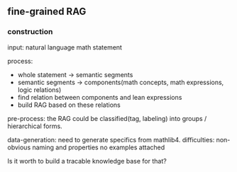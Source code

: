 ## fine-grained RAG

### construction
input: natural language math statement

process:

- whole statement -> semantic segments
- semantic segments -> components(math concepts, math expressions, logic relations)
- find relation between components and lean expressions
- build RAG based on these relations

pre-process:
the RAG could be classified(tag, labeling) into groups / hierarchical forms.

data-generation:
need to generate specifics from mathlib4.
    difficulties:
    non-obvious naming and properties
    no examples attached

Is it worth to build a tracable knowledge base for that?


